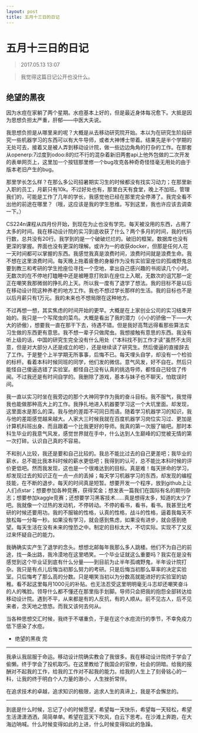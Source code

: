 ```yaml
---
layout: post
title: 五月十三日的日记
---
```


# 五月十三日的日记

> 2017.05.13 13:07

> 我觉得这篇日记公开也没什么。

## 绝望的黑夜

因为水痘在家躺了两个星期。水痘基本上好的，但是最近身体每况愈下。大抵是因为思想负担太严重，肝郁——中医大夫说。

我思想负担是从哪里来的呢？大概是从去移动研究院开始。本以为在研究生阶段研究一些机器学习的东西可以有大牛导师，或者大神博士带着。结果先是半个学期的无处可去，接着又是被人弄到移动设计院，做一些边边角角的打杂的工作。在那套从openerp:7过度到odoo:8的烂不行的混杂着新旧两套api上他外包做的二次开发的表单网页上，这里加一个按钮那里修一个bug攻克各种奇奇怪怪毫无用处的由于版本老旧产生的bug。

那里学长怎么样？在那么多公司招暑期实习生的时候都没有找实习动力；在那里新入职的员工，月薪只有10k。不过好处也有，那里白天有食堂，晚上不加班。管理我们的，可能是工作了几年的学长，我感觉他已经在那里完全停滞了。我完全看不出他的前途在哪里？（哦，这应该是我的学生思维。写到这里，我也许应该去调查一下。）

CS224n课程从四月份开始，到现在为止也没有学完。每天被没用的东西，占用了太多的时间。我在移动设计院的实习到底收获了什么？两个多月的时间，我的代码行数，总共没有20行。我学到的是一个破破烂烂的。破旧的框架。数据库也没有更深的掌握。界面也没有更深的理解。或许为一的收获docker，但那是任何人花一天时间都可以掌握的东西。我感觉我真是浪费时间，浪费时间就是浪费生命。我不想在这里浪费时间。每天晚上拖着疲惫的身躯作为没有实验室座位的孤魂野鬼总要到教三和考研的学生抢座位寻找一个空地，拿出自己感兴趣的书阅读几个小时。无数次的在不停地打瞌睡中还是被睡意打败趴在座位上入眠，无数次的诅咒那一定正在嘲笑我那微弱的挣扎的上天。所以我一度有了退学了想法。我的目标不是以后在移动设计院这种养老的地方工作。我也不想过学长那样的生活。我的目标也不是以后月薪只有1万元。我的未来也不想局限在这种地方。

不过再想一想，其实焦虑的时间开始的更早。大概是在上家创业公司的实习结束开始的。我只是一个写爬虫的菜鸟。大概是看出了我的潜力（小小的骄傲一下——大大的骄傲），想要我一直在那干下去，待遇不错。但是我好高骛远得看那些算法实习生做的东西更有意思。我不想一辈子只做爬虫。我想接触有意思的东西。我没有听上级的话，中国的研究生完全没有什么用处（“本科找不到工作才读”虽然不太同意，但是对大部分人还是成立的吧），还是继续读了研究生。然后傻逼的直接辞去了工作。于是整个上半学期无所事事，后悔不已。每天埋头自学，却没有一个检验的标杆。看着本科时候同班的同学，他们发的微信。意气风发，好不自在。然后只能怪自己傻逼选错了实验室。都怪自己没有认真的挑选导师，都怪自己轻信了传闻。不过我还是有时间自学的。我删除了游戏，基本与妹子也不聊天，怕耽误时间。

我一直以实习时坐在我旁边的那个大神同学作为我的奋斗目标。我不服气，我觉得我也能做那种高大上的工作。我挣扎地进入机器要学习这一个大坑里面。却发现，这里面水是那么的深。我与他的差距不可同日而语。随着学习机器学习的知识，我与他的差距感觉越来越大。人家大三时候我就在百度机器学习岗位实习过、更加是计算机科班出身、而且跟着一个比我更好的导师。我真的第一次服了输吧。那时本科生毕业的我意气风发，感觉世界就在手中，什么达到人生巅峰的幻觉被无情的第一次打碎。认识自己真的不容易。

不和别人比较，我还是要和自己比较的。我总不能比过去的自己更差吧；我毕业的薪水，总不能比我本科时候的薪水更低吧；我得到的认可，总不能比本科时候的评价更低吧。然而我发现，这也是一个很难达到的目标。真是难！每天拼命的学习，却发现过去的知识正在一点一点的丢掉；每天学习机器学习的东西，却发现的编程技能，在不断的退步。每天的时间真是短暂。想要开发一个程序，放到github上让人们点star；想要参加各种竞赛，获得奖金；想发表一篇我们在国际有名的期刊杂志；想要参加kaggle竞赛；还想要学习黑客技术……真是想得太多，知道的太少了吧。我就像一个过热的发动机，不停转动。不停的看书，看书，看书。我甚至比考研的时候还要用功。我的不服输的性格，认真的性格，战斗的性格，逼着我每天不放松每一分每一秒。如果没有学习，就会感到焦虑，如果没有进步，就会感到绝望。每天生活在没有未来的惶恐之中。制定的目标太大，不切实际。实现不了又反过来怀疑自己的能力。

我确确实实产生了退学的念头。想想北邮每年我那么多人跳楼。他们不为自己的前途，找一条出路，我冷漠地在这里哂笑。一个毕业证就这么重要吗？我实在是没有感觉到这个毕业证到底有什么分量——到目前为止半年孤魂野鬼，半年设计院打杂。我只是有点儿后悔当初那么努力的考研。只是后悔当初那么草率的决定实验室。只后悔考了那么高的分数。只是嘲笑当初以为分数高就能进好的实验室的幼稚。看不起这里每月1000元的补贴。也无法忍受这里明明毫无斗志却还嘲笑奋斗的人的嘴脸。领导什么都不懂还在那里指手划脚。导师只会把我的抱怨全部转达给移动设计院。遇到不平，从来都是有的人反抗，有的人顺从。前不见古人，后不见来者，念天地之悠悠。而我又该何去何从。


当各种思想交汇时候，我终于不堪重负，于是在这个水痘流行的季节，不幸免疫力低下感染了水痘。

- 绝望的黑夜 完

___


我承认我屈服于命运。移动设计院确实教会了我很多。我在移动设计院终于学会了偷懒。终于学会了投机取巧。在这里教给了我国企的官僚，社会的阴暗。给我的报酬对不起我的工作，给我的工作对不起我的能力。给我的人生上了刻骨铭心的一科，让我的终于明白个人力量的渺小，人生挫折常伴。

在追求技术的卓越，追求知识的极限，追求人生的真谛上，我是不会懈怠的。

___


到底是什么时候，忘记了小的时候愿望，希望每一天快乐，希望每一天轻松，希望生活潇潇洒洒，简简单单。希望在蓝天下吹风，白云下思考。在沙滩上奔跑，在大海边呐喊。什么时候变得如此的上进，什么时候变得如此的急躁。

